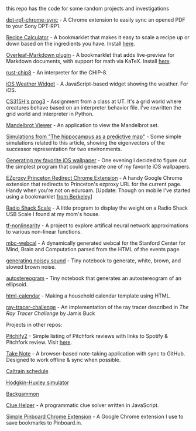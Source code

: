 this repo has the code for some random projects and investigations

[dpt-rp1-chrome-sync](dpt-rp1-chrome-sync) - A Chrome extension to easily sync an opened PDF to your Sony DPT-RP1.

[Recipe Calculator](recipe-calculator) - A bookmarklet that makes it easy to scale a recipe up or down based on the ingredients you have. Install [here](http://carlos.correa.me/rnd/recipe-calculator/).

[Overleaf-Markdown plugin](overleaf-markdown) - A bookmarklet that adds live-preview for Markdown documents, with support for math via KaTeX. Install [here](http://carlos.correa.me/rnd/overleaf-markdown/).

[rust-chip8](rust-chip8) - An interpreter for the CHIP-8.

[iOS Weather Widget](weather-widget) - A JavaScript-based widget showing the weather. For iOS.

[CS315H's prog3](cs315h-prog3) - Assignment from a class at UT. It's a grid world where creatures behave based on an interpreter behavior file. I've rewritten the grid world and interpreter in Python.

[Mandelbrot Viewer](brot) - An application to view the Mandelbrot set.

[Simulations from "The hippocampus as a predictive map"](hippocampus-predictive-map) - Some simple simulations related to this article, showing the eigenvectors of the successor representation for two environments.

[Generating my favorite iOS wallpaper](generate-favorite-wallpaper) - One evening I decided to figure out the simplest program that could generate one of my favorite iOS wallpapers.

[EZproxy Princeton Redirect Chrome Extension](ezproxy-redirect) - A handy Google Chrome extension that redirects to Princeton's ezproxy URL for the current page. Handy when you're not on eduroam. [Update: Though on mobile I've started using a bookmarklet [from Berkeley](https://guides.lib.berkeley.edu/ezproxy/browser-bookmarklet)]

[Radio Shack Scale](radio-shack-scale) - A little program to display the weight on a Radio Shack USB Scale I found at my mom's house.

[tf-nonlinearity](tf-nonlinearity) - A project to explore artifical neural network approximations to various non-linear functions.

[mbc-webcal](mbc-webcal) - A dynamically generated webcal for the Stanford Center for Mind, Brain and Computation parsed from the HTML of the events page.

[generating noisey sound](sound) - Tiny notebook to generate, white, brown, and slowed brown noise.

[autostereogram](autostereogram) - Tiny notebook that generates an autostereogram of an ellipsoid.

[html-calendar](html-calendar) - Making a household calendar template using HTML.

[ray-tracer-challenge](ray-tracer-challenge) - An implementation of the ray tracer described in _The Ray Tracer Challenge_ by Jamis Buck


Projects in other repos:

[Pitchify2](https://github.com/cgc/pitchify2) - Simple listing of Pitchfork reviews with links to Spotify & Pitchfork review. Visit [here](http://carlos.correa.me/pitchify2/reviews/).

[Take Note](https://github.com/cgc/take-note) - A browser-based note-taking application with sync to GitHub. Designed to work offline & sync when possible.

[Caltrain schedule](http://carlos.correa.me/caltrain-leave-when/)

[Hodgkin-Huxley simulator](http://carlos.correa.me/hhsim/)

[Backgammon](http://carlos.correa.me/gammon/)

[Clue Helper](https://github.com/cgc/clue-helper) - A programmatic clue solver written in JavaScript.

[Simple Pinboard Chrome Extension](https://github.com/cgc/pinboard-chrome) - A Google Chrome extension I use to save bookmarks to Pinboard.in.
